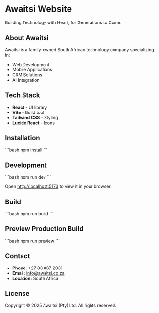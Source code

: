 # Awaitsi Website

Building Technology with Heart, for Generations to Come.

## About Awaitsi

Awaitsi is a family-owned South African technology company specializing in:
- Web Development
- Mobile Applications
- CRM Solutions
- AI Integration

## Tech Stack

- **React** - UI library
- **Vite** - Build tool
- **Tailwind CSS** - Styling
- **Lucide React** - Icons

## Installation

\`\`\`bash
npm install
\`\`\`

## Development

\`\`\`bash
npm run dev
\`\`\`

Open [http://localhost:5173](http://localhost:5173) to view it in your browser.

## Build

\`\`\`bash
npm run build
\`\`\`

## Preview Production Build

\`\`\`bash
npm run preview
\`\`\`

## Contact

- **Phone:** +27 83 867 2031
- **Email:** info@awaitsi.co.za
- **Location:** South Africa

## License

Copyright © 2025 Awaitsi (Pty) Ltd. All rights reserved.